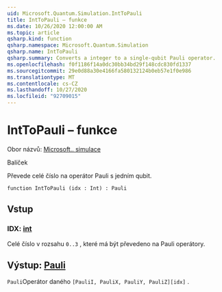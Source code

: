 ```yaml
---
uid: Microsoft.Quantum.Simulation.IntToPauli
title: IntToPauli – funkce
ms.date: 10/26/2020 12:00:00 AM
ms.topic: article
qsharp.kind: function
qsharp.namespace: Microsoft.Quantum.Simulation
qsharp.name: IntToPauli
qsharp.summary: Converts a integer to a single-qubit Pauli operator.
ms.openlocfilehash: f0f1186f14a0dc30bb34bd29f148cdc830fd1337
ms.sourcegitcommit: 29e0d88a30e4166fa580132124b0eb57e1f0e986
ms.translationtype: MT
ms.contentlocale: cs-CZ
ms.lasthandoff: 10/27/2020
ms.locfileid: "92709015"
---
```

# <a name="inttopauli-function"></a>IntToPauli – funkce

Obor názvů: [Microsoft.. simulace](xref:Microsoft.Quantum.Simulation)

Balíček [](https://nuget.org/packages/)


Převede celé číslo na operátor Pauli s jedním qubit.

```qsharp
function IntToPauli (idx : Int) : Pauli
```


## <a name="input"></a>Vstup

### <a name="idx--int"></a>IDX: [int](xref:microsoft.quantum.lang-ref.int)

Celé číslo v rozsahu `0..3` , které má být převedeno na Pauli operátory.



## <a name="output--pauli"></a>Výstup: [Pauli](xref:microsoft.quantum.lang-ref.pauli)

`Pauli`Operátor daného `[PauliI, PauliX, PauliY, PauliZ][idx]` .